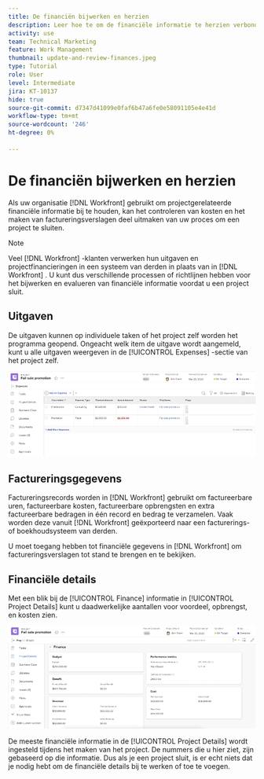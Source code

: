 ```yaml
---
title: De financiën bijwerken en herzien
description: Leer hoe te om de financiële informatie te herzien verbonden aan een project in  [!DNL  Workfront].
activity: use
team: Technical Marketing
feature: Work Management
thumbnail: update-and-review-finances.jpeg
type: Tutorial
role: User
level: Intermediate
jira: KT-10137
hide: true
source-git-commit: d7347d41099e0faf6b47a6fe0e58091105e4e41d
workflow-type: tm+mt
source-wordcount: '246'
ht-degree: 0%

---
```


# De financiën bijwerken en herzien

Als uw organisatie [!DNL Workfront] gebruikt om projectgerelateerde financiële informatie bij te houden, kan het controleren van kosten en het maken van factureringsverslagen deel uitmaken van uw proces om een project te sluiten.

>[!NOTE]
>
>Veel [!DNL Workfront] -klanten verwerken hun uitgaven en projectfinancieringen in een systeem van derden in plaats van in [!DNL Workfront] . U kunt dus verschillende processen of richtlijnen hebben voor het bijwerken en evalueren van financiële informatie voordat u een project sluit.


## Uitgaven

De uitgaven kunnen op individuele taken of het project zelf worden het programma geopend. Ongeacht welk item de uitgave wordt aangemeld, kunt u alle uitgaven weergeven in de [!UICONTROL Expenses] -sectie van het project zelf.

![[!UICONTROL Expenses] sectie van een project ](assets/expense-section.png)

## Factureringsgegevens

Factureringsrecords worden in [!DNL Workfront] gebruikt om factureerbare uren, factureerbare kosten, factureerbare opbrengsten en extra factureerbare bedragen in één record en bedrag te verzamelen. Vaak worden deze vanuit [!DNL Workfront] geëxporteerd naar een facturerings- of boekhoudsysteem van derden.

U moet toegang hebben tot financiële gegevens in [!DNL Workfront] om factureringsverslagen tot stand te brengen en te bekijken.

## Financiële details

Met een blik bij de [!UICONTROL Finance] informatie in [!UICONTROL Project Details] kunt u daadwerkelijke aantallen voor voordeel, opbrengst, en kosten zien.

![ sectie van Financiën van [!UICONTROL Project Details] venster op een project ](assets/finance-section-project-details.png)

De meeste financiële informatie in de [!UICONTROL Project Details] wordt ingesteld tijdens het maken van het project. De nummers die u hier ziet, zijn gebaseerd op die informatie. Dus als je een project sluit, is er echt niets dat je nodig hebt om de financiële details bij te werken of toe te voegen.

<!---
learn more urls
Create billing records
Manage project expenses
Project finances
--->
